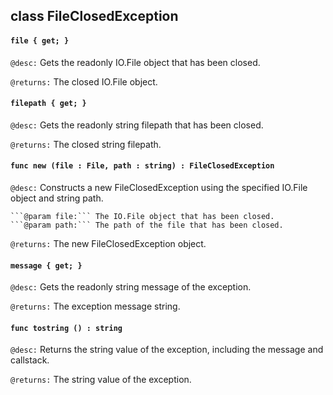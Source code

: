 ## class FileClosedException

#### ```file { get; }```


```@desc:``` Gets the readonly IO.File object that has been closed.

```@returns:``` The closed IO.File object.

#### ```filepath { get; }```


```@desc:``` Gets the readonly string filepath that has been closed.

```@returns:``` The closed string filepath.

#### ```func new (file : File, path : string) : FileClosedException```


```@desc:``` Constructs a new FileClosedException using the specified IO.File object and string path.

    ```@param file:``` The IO.File object that has been closed.
    ```@param path:``` The path of the file that has been closed.
```@returns:``` The new FileClosedException object.

#### ```message { get; }```


```@desc:``` Gets the readonly string message of the exception.

```@returns:``` The exception message string.

#### ```func tostring () : string```


```@desc:``` Returns the string value of the exception, including the message and callstack.

```@returns:``` The string value of the exception.

